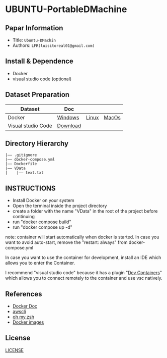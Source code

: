 UBUNTU-PortableDMachine
===
## Papar Information
- Title:  `Ubuntu-DMachin`
- Authors:  `LFR(luisitoreal01@gmail.com)`

## Install & Dependence
- Docker
- visual studio code (optional)
## Dataset Preparation
| Dataset | Doc | | |
| ---     | ---   | --- | ---
| Docker |[Windows](https://docs.docker.com/desktop/install/windows-install/) | [Linux](https://docs.docker.com/desktop/install/linux-install/) | [MacOs](https://docs.docker.com/desktop/install/mac-install/)
|Visual studio Code |[Download](https://code.visualstudio.com/download)


## Directory Hierarchy
```
|—— .gitignore
|—— docker-compose.yml
|—— Dockerfile
|—— VData
|    |—— text.txt
```
## INSTRUCTIONS
- Install Docker on your system 
- Open the terminal inside the project directory
- create a folder with the name "VData" in the root of the project before continuing 
- run "docker compose build"
- run "docker compose up -d"

note: container will start automatically when docker is started.
In case you want to avoid auto-start, remove the
"restart: always" from docker-compose.yml 

In case you want to use the container for development, install an IDE which allows you to enter the Container.

I recommend "visual studio code" because it has a plugin "[Dev Containers](https://marketplace.visualstudio.com/items?itemName=ms-vscode-remote.remote-containers)" which allows you to connect remotely to the container and use vsc natively.


## References
- [Docker Doc](https://docs.docker.com/)
- [awscli](https://aws.amazon.com/es/cli/)
- [oh my zsh](https://ohmyz.sh/)
- [Docker images]( https://hub.docker.com/_/ubuntu)
  
## License
[LICENSE]()
